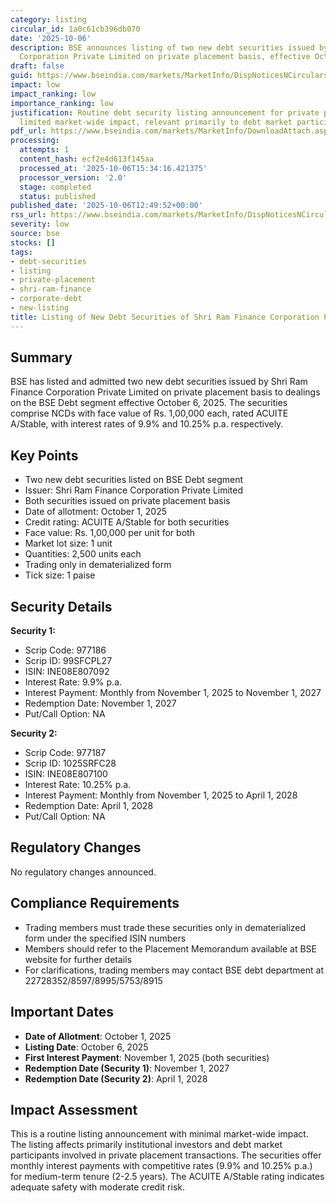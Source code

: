 ```yaml
---
category: listing
circular_id: 1a0c61cb396db070
date: '2025-10-06'
description: BSE announces listing of two new debt securities issued by Shri Ram Finance
  Corporation Private Limited on private placement basis, effective October 6, 2025.
draft: false
guid: https://www.bseindia.com/markets/MarketInfo/DispNoticesNCirculars.aspx?Noticeid={ECCBB3F3-5139-46FA-90D5-2D25C9C2429E}&noticeno=20251006-36&dt=10/06/2025&icount=36&totcount=64&flag=0
impact: low
impact_ranking: low
importance_ranking: low
justification: Routine debt security listing announcement for private placement with
  limited market-wide impact, relevant primarily to debt market participants
pdf_url: https://www.bseindia.com/markets/MarketInfo/DownloadAttach.aspx?id=20251006-36&attachedId=
processing:
  attempts: 1
  content_hash: ecf2e4d613f145aa
  processed_at: '2025-10-06T15:34:16.421375'
  processor_version: '2.0'
  stage: completed
  status: published
published_date: '2025-10-06T12:49:52+00:00'
rss_url: https://www.bseindia.com/markets/MarketInfo/DispNoticesNCirculars.aspx?Noticeid={ECCBB3F3-5139-46FA-90D5-2D25C9C2429E}&noticeno=20251006-36&dt=10/06/2025&icount=36&totcount=64&flag=0
severity: low
source: bse
stocks: []
tags:
- debt-securities
- listing
- private-placement
- shri-ram-finance
- corporate-debt
- new-listing
title: Listing of New Debt Securities of Shri Ram Finance Corporation Private Limited
---
```


## Summary

BSE has listed and admitted two new debt securities issued by Shri Ram Finance Corporation Private Limited on private placement basis to dealings on the BSE Debt segment effective October 6, 2025. The securities comprise NCDs with face value of Rs. 1,00,000 each, rated ACUITE A/Stable, with interest rates of 9.9% and 10.25% p.a. respectively.

## Key Points

- Two new debt securities listed on BSE Debt segment
- Issuer: Shri Ram Finance Corporation Private Limited
- Both securities issued on private placement basis
- Date of allotment: October 1, 2025
- Credit rating: ACUITE A/Stable for both securities
- Face value: Rs. 1,00,000 per unit for both
- Market lot size: 1 unit
- Quantities: 2,500 units each
- Trading only in dematerialized form
- Tick size: 1 paise

## Security Details

**Security 1:**
- Scrip Code: 977186
- Scrip ID: 99SFCPL27
- ISIN: INE08E807092
- Interest Rate: 9.9% p.a.
- Interest Payment: Monthly from November 1, 2025 to November 1, 2027
- Redemption Date: November 1, 2027
- Put/Call Option: NA

**Security 2:**
- Scrip Code: 977187
- Scrip ID: 1025SRFC28
- ISIN: INE08E807100
- Interest Rate: 10.25% p.a.
- Interest Payment: Monthly from November 1, 2025 to April 1, 2028
- Redemption Date: April 1, 2028
- Put/Call Option: NA

## Regulatory Changes

No regulatory changes announced.

## Compliance Requirements

- Trading members must trade these securities only in dematerialized form under the specified ISIN numbers
- Members should refer to the Placement Memorandum available at BSE website for further details
- For clarifications, trading members may contact BSE debt department at 22728352/8597/8995/5753/8915

## Important Dates

- **Date of Allotment**: October 1, 2025
- **Listing Date**: October 6, 2025
- **First Interest Payment**: November 1, 2025 (both securities)
- **Redemption Date (Security 1)**: November 1, 2027
- **Redemption Date (Security 2)**: April 1, 2028

## Impact Assessment

This is a routine listing announcement with minimal market-wide impact. The listing affects primarily institutional investors and debt market participants involved in private placement transactions. The securities offer monthly interest payments with competitive rates (9.9% and 10.25% p.a.) for medium-term tenure (2-2.5 years). The ACUITE A/Stable rating indicates adequate safety with moderate credit risk.